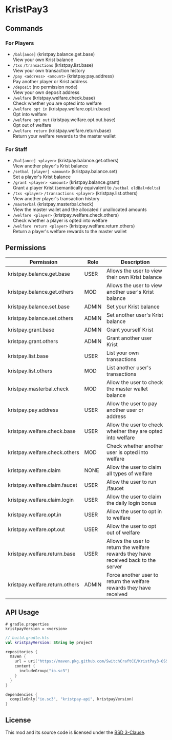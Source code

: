 # KristPay3

## Commands

### For Players
- `/bal[ance]` (kristpay.balance.get.base)<br />View your own Krist balance
- `/txs` `/transactions` (kristpay.list.base)<br />View your own transaction history
- `/pay <address> <amount>` (kristpay.pay.address)<br />Pay another player or Krist address
- `/deposit` (no permission node)<br />View your own deposit address
- `/welfare` (kristpay.welfare.check.base)<br />Check whether you are opted into welfare
- `/welfare opt in` (kristpay.welfare.opt.in.base)<br />Opt into welfare
- `/welfare opt out` (kristpay.welfare.opt.out.base)<br />Opt out of welfare
- `/welfare return` (kristpay.welfare.return.base)<br />Return your welfare rewards to the master wallet

### For Staff
- `/bal[ance] <player>` (kristpay.balance.get.others)<br />View another player's Krist balance
- `/setbal [player] <amount>` (kristpay.balance.set)<br />Set a player's Krist balance
- `/grant <player> <amount>` (kristpay.balance.grant)<br />Grant a player Krist (semantically equivalent to `/setbal oldBal+delta`)
- `/txs <player>` `/transactions <player>` (kristpay.list.others)<br />View another player's transaction history
- `/masterbal` (kristpay.masterbal.check)<br />View the master wallet and the allocated / unallocated amounts
- `/welfare <player>` (kristpay.welfare.check.others)<br />Check whether a player is opted into welfare
- `/welfare return <player>` (kristpay.welfare.return.others)<br />Return a player's welfare rewards to the master wallet

## Permissions
Permission | Role | Description
-|-|-
kristpay.balance.get.base | USER | Allows the user to view their own Krist balance
kristpay.balance.get.others | MOD | Allows the user to view another user's Krist balance
kristpay.balance.set.base | ADMIN | Set your Krist balance
kristpay.balance.set.others | ADMIN | Set another user's Krist balance
kristpay.grant.base | ADMIN | Grant yourself Krist
kristpay.grant.others | ADMIN | Grant another user Krist
kristpay.list.base | USER | List your own transactions
kristpay.list.others | MOD | List another user's transactions
kristpay.masterbal.check | MOD | Allow the user to check the master wallet balance
kristpay.pay.address | USER | Allow the user to pay another user or address
kristpay.welfare.check.base | USER | Allow the user to check whether they are opted into welfare
kristpay.welfare.check.others | MOD | Check whether another user is opted into welfare
kristpay.welfare.claim | NONE | Allow the user to claim all types of welfare
kristpay.welfare.claim.faucet | USER | Allow the user to run /faucet
kristpay.welfare.claim.login | USER | Allow the user to claim the daily login bonus
kristpay.welfare.opt.in | USER | Allow the user to opt in to welfare
kristpay.welfare.opt.out | USER | Allow the user to opt out of welfare
kristpay.welfare.return.base | USER | Allows the user to return the welfare rewards they have received back to the server
kristpay.welfare.return.others | ADMIN | Force another user to return the welfare rewards they have received

## API Usage

```properties
# gradle.properties
kristpayVersion = <version>
```

```kotlin
// build.gradle.kts
val kristpayVersion: String by project

repositories {
  maven {
    url = uri("https://maven.pkg.github.com/SwitchCraftCC/KristPay3-OSS")
    content {
      includeGroup("io.sc3")
    }
  }
}

dependencies {
  compileOnly("io.sc3", "kristpay-api", kristpayVersion)
}
```

## License

This mod and its source code is licensed under the 
[BSD 3-Clause](https://github.com/SwitchCraftCC/KristPay3-OSS/blob/HEAD/LICENSE).
